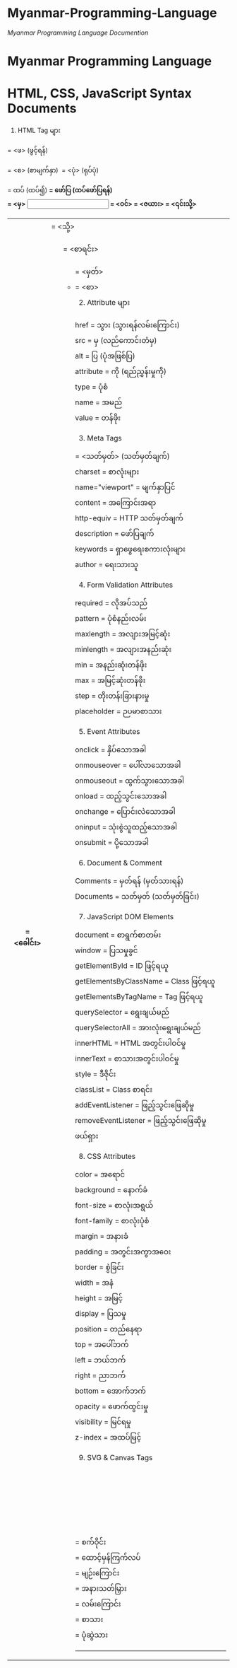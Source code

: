 # Myanmar-Programming-Language
*Myanmar Programming Language Documention*
# Myanmar Programming Language 
# HTML, CSS, JavaScript Syntax Documents

1. HTML Tag များ

<a> = <ဖ> (ဖွင့်ရန်)  
<p> = <စ> (စာမျက်နှာ)  
<img> = <ပုံ> (ရုပ်ပုံ)  
<div> = ထပ် (ထပ်၍)  
<strong> = ဖော်ပြ (ထပ်ဖော်ပြရန်)  
<form> = <မှ>  
<input> = <ဝင်>  
<table> = <ဇယား>  
<tr> = <၎င်းသို့>  
<th> = <ခေါင်း>  
<td> = <သို့>  
<ol> = <စာရင်း>  
<ul> = <မှတ်>  
<li> = <စာ>

2. Attribute များ

href = သွား (သွားရန်လမ်းကြောင်း)  
src = မှ (လည်ကောင်းတံမှ)  
alt = ပြ (ပုံအဖြစ်ပြ)  
attribute = ကို (ရည်ညွှန်းမှုကို)  
type = ပုံစံ  
name = အမည်  
value = တန်ဖိုး

3. Meta Tags

<meta> = <သတ်မှတ်> (သတ်မှတ်ချက်)  
charset = စာလုံးများ  
name="viewport" = မျက်နှာပြင်  
content = အကြောင်းအရာ  
http-equiv = HTTP သတ်မှတ်ချက်  
description = ဖော်ပြချက်  
keywords = ရှာဖွေရေးစကားလုံးများ  
author = ရေးသားသူ

4. Form Validation Attributes

required = လိုအပ်သည်  
pattern = ပုံစံနည်းလမ်း  
maxlength = အလျားအမြင့်ဆုံး  
minlength = အလျားအနည်းဆုံး  
min = အနည်းဆုံးတန်ဖိုး  
max = အမြင့်ဆုံးတန်ဖိုး  
step = တိုးတန်းခြားနားမှု  
placeholder = ဉပမာစာသား

5. Event Attributes

onclick = နှိပ်သောအခါ  
onmouseover = ပေါ်လာသောအခါ  
onmouseout = ထွက်သွားသောအခါ  
onload = ထည့်သွင်းသောအခါ  
onchange = ပြောင်းလဲသောအခါ  
oninput = သုံးစွဲသူထည့်သောအခါ  
onsubmit = ပို့သောအခါ

6. Document & Comment

Comments = မှတ်ရန် (မှတ်သားရန်)  
Documents = သတ်မှတ် (သတ်မှတ်ခြင်း)

7. JavaScript DOM Elements

document = စာရွက်စာတမ်း  
window = ပြသမှုခွင်  
getElementById = ID ဖြင့်ရယူ  
getElementsByClassName = Class ဖြင့်ရယူ  
getElementsByTagName = Tag ဖြင့်ရယူ  
querySelector = ရွေးချယ်မည်  
querySelectorAll = အားလုံးရွေးချယ်မည်  
innerHTML = HTML အတွင်းပါဝင်မှု  
innerText = စာသားအတွင်းပါဝင်မှု  
style = ဒီဇိုင်း  
classList = Class စာရင်း  
addEventListener = ဖြည့်သွင်းဖြေဆိုမှု  
removeEventListener = ဖြည့်သွင်းဖြေဆိုမှု ဖယ်ရှား

8. CSS Attributes

color = အရောင်  
background = နောက်ခံ  
font-size = စာလုံးအရွယ်  
font-family = စာလုံးပုံစံ  
margin = အနားခံ  
padding = အတွင်းအကွာအဝေး  
border = စွဲခြင်း  
width = အနံ  
height = အမြင့်  
display = ပြသမှု  
position = တည်နေရာ  
top = အပေါ်ဘက်  
left = ဘယ်ဘက်  
right = ညာဘက်  
bottom = အောက်ဘက်  
opacity = ဖောက်ထွင်းမှု  
visibility = မြင်ရမှု  
z-index = အထပ်မြင့်

9. SVG & Canvas Tags

<svg> = SVG ပုံဆွဲခြင်း  
<circle> = စက်ဝိုင်း  
<rect> = ထောင့်မှန်ကြက်လပ်  
<line> = မျဉ်းကြောင်း  
<polygon> = အနားသတ်မြှား  
<path> = လမ်းကြောင်း  
<text> = စာသား  
<canvas> = ပုံဆွဲသား


---


